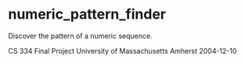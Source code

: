 # numeric_pattern_finder
Discover the pattern of a numeric sequence.

CS 334 Final Project
University of Massachusetts Amherst
2004-12-10
